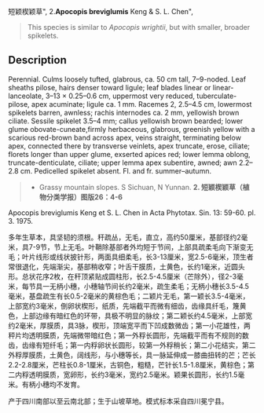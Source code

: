 短颖楔颖草",
2.**Apocopis breviglumis** Keng & S. L. Chen",

> This species is similar to *Apocopis wrightii*, but with smaller, broader spikelets.

## Description
Perennial. Culms loosely tufted, glabrous, ca. 50 cm tall, 7–9-noded. Leaf sheaths pilose, hairs denser toward ligule; leaf blades linear or linear-lanceolate, 3–13 × 0.25–0.6 cm, uppermost very reduced, tuberculate-pilose, apex acuminate; ligule ca. 1 mm. Racemes 2, 2.5–4.5 cm, lowermost spikelets barren, awnless; rachis internodes ca. 2 mm, yellowish brown ciliate. Sessile spikelet 3.5–4 mm; callus yellowish brown bearded; lower glume obovate-cuneate,firmly herbaceous, glabrous, greenish yellow with a scarious red-brown band across apex, veins straight, terminating below apex, connected there by transverse veinlets, apex truncate, erose, ciliate; florets longer than upper glume, exserted apices red; lower lemma oblong, truncate-denticulate, ciliate; upper lemma apex subentire, awned; awn 2.2–2.8 cm. Pedicelled spikelet absent. Fl. and fr. summer–autumn.

> * Grassy mountain slopes. S Sichuan, N Yunnan.
**2. 短颖楔颖草（植物分类学报）图版26：4-6**

Apocopis breviglumis Keng et S. L. Chen in Acta Phytotax. Sin. 13: 59-60. pl. 3. 1975.

多年生草本，具坚韧的须根。秆疏丛，无毛，直立，高约50厘米，基部径约2毫米，具7-9节，节上无毛。叶鞘除基部者外均短于节间，上部具疏柔毛向下渐变无毛；叶片线形或线状披针形，两面具细柔毛，长3-13厘米，宽2.5-6毫米，顶生者常很退化，先端渐尖，基部稍收窄；叶舌干膜质，土黄色，长约1毫米，近圆头形。总状花序2枚，在秆顶紧贴成圆柱形，长2.5-4.5厘米（芒除外），径2-3毫米，每节具一无柄小穗，小穗轴节间长约2毫米，疏生柔毛；无柄小穗长3.5-4.5毫米，基盘疏生有长0.5-2毫米的黄棕色毛；二颖片无毛，第一颖长3.5-4毫米，上部宽约3毫米，倒卵状楔形，纸质，先端截平而微有细齿，齿缘具纤毛，篾黄色，上部边缘有暗红色的环带，具极不明显的脉纹；第二颖长约4.5毫米，上部宽约2毫米，厚膜质，具3脉，楔形，顶端宽平而下凹成数微齿；第一小花雄性，两秤片均透明膜质，先端微带暗红色；第一外稃长圆形，先端截平而有不规则的数齿，齿缘有短纤毛；第一内稃卵状长圆形，较第一外稃稍长；第二小花结实，第二外稃厚膜质，土黄色，阔线形，与小穗等长，具一脉延伸成一膝曲扭转的芒；芒长2.2-2.8厘米，芒柱长0.8-1厘米，古铜色，粗糙，芒针长1.5-1.8厘米，黄棕色；第二内稃透明膜质，宽卵形，长约3毫米，宽约2.5毫米。颖果长圆形，长约1.5毫米。有柄小穗均不发育。

产于四川南部以至云南北部；生于山坡草地。模式标本采自四川冕宁县。
